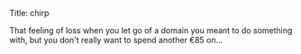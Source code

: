 Title: chirp

That feeling of loss when you let go of a domain you meant to do something with, but you don't really want to spend another €85 on...
